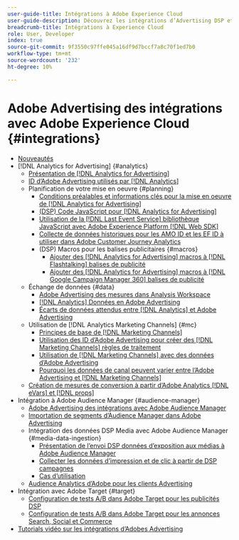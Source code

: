 ```yaml
---
user-guide-title: Intégrations à Adobe Experience Cloud
user-guide-description: Découvrez les intégrations d’Advertising DSP et d’Advertising Search à d’autres produits et services Adobe Experience Cloud.
breadcrumb-title: Intégrations à Experience Cloud
role: User, Developer
index: true
source-git-commit: 9f3550c97ffe045a16df9d7bccf7a8c70f1ed7b0
workflow-type: tm+mt
source-wordcount: '232'
ht-degree: 10%

---
```



# Adobe Advertising des intégrations avec Adobe Experience Cloud {#integrations}

<!--  ADD LATER: and Adobe Experience Platform -->

+ [Nouveautés](/help/integrations/home.md)
+ [!DNL Analytics for Advertising] {#analytics}
   + [Présentation de [!DNL Analytics for Advertising]](/help/integrations/analytics/overview.md)
   + [ID d’Adobe Advertising utilisés par [!DNL Analytics]](/help/integrations/analytics/ids.md)
   + Planification de votre mise en oeuvre {#planning}
      + [Conditions préalables et informations clés pour la mise en oeuvre de  [!DNL Analytics for Advertising]](/help/integrations/analytics/prerequisites.md)
      + [(DSP) Code JavaScript pour [!DNL Analytics for Advertising]](/help/integrations/analytics/javascript.md)
      + [Utilisation de la  [!DNL Last Event Service] bibliothèque JavaScript avec Adobe Experience Platform [!DNL Web SDK]](/help/integrations/analytics/web-sdk.md)
      + [Collecte de données historiques pour les AMO ID et les EF ID à utiliser dans Adobe Customer Journey Analytics](/help/integrations/analytics/rvars-to-evars.md)
      + (DSP) Macros pour les balises publicitaires {#macros}
         + [Ajouter des  [!DNL Analytics for Advertising] macros à [!DNL Flashtalking] balises de publicité](/help/integrations/analytics/macros-flashtalking.md)
         + [Ajouter des  [!DNL Analytics for Advertising] macros à [!DNL Google Campaign Manager 360] balises de publicité](/help/integrations/analytics/macros-google-campaign-manager.md)
   + Échange de données {#data}
      + [Adobe Advertising des mesures dans Analysis Workspace](/help/integrations/analytics/advertising-metrics-in-analytics.md)
      + [[!DNL Analytics] Données en Adobe Advertising](/help/integrations/analytics/analytics-data-in-advertising.md)
      + [Écarts de données attendus entre [!DNL Analytics] et Adobe Advertising](/help/integrations/analytics/data-variances.md)
   + Utilisation de [!DNL Analytics Marketing Channels] {#mc}
      + [Principes de base de [!DNL Marketing Channels]](/help/integrations/analytics/marketing-channels/mc-overview.md)
      + [Utilisation des ID d’Adobe Advertising pour créer des  [!DNL Marketing Channels] règles de traitement](/help/integrations/analytics/marketing-channels/mc-ids.md)
      + [Utilisation de  [!DNL Marketing Channels]  avec des données d’Adobe Advertising](/help/integrations/analytics/marketing-channels/mc-ac-data.md)
      + [Pourquoi les données de canal peuvent varier entre l’Adobe Advertising et  [!DNL Marketing Channels]](/help/integrations/analytics/marketing-channels/mc-data-variances.md)
   + [Création de mesures de conversion à partir d’Adobe Analytics [!DNL eVars] et [!DNL props]](/help/integrations/analytics/conversion-metrics-from-evars.md)
+ Intégration à Adobe Audience Manager {#audience-manager}
   + [Adobe Advertising des intégrations avec Adobe Audience Manager](/help/integrations/audience-manager/overview.md)
   + [Importation de segments d’Audience Manager dans Adobe Advertising](/help/integrations/audience-manager/import-audiences.md)
   + Intégration des données DSP Media avec Adobe Audience Manager {#media-data-ingestion}
      + [Présentation de l’envoi DSP données d’exposition aux médias à Adobe Audience Manager](/help/integrations/audience-manager/media-data-integration/overview.md)
      + [Collecter les données d’impression et de clic à partir de DSP campagnes](/help/integrations/audience-manager/media-data-integration/collect.md)
      + [Cas d’utilisation](/help/integrations/audience-manager/media-data-integration/use-cases.md)
   + [Audience Analytics d’Adobe pour les clients Advertising](/help/integrations/audience-manager/audience-analytics.md)
+ Intégration avec Adobe Target {#target}
   + [Configuration de tests A/B dans Adobe Target pour les publicités DSP](/help/integrations/target/ab-tests-dsp.md)
   + [Configuration de tests A/B dans Adobe Target pour les annonces Search, Social et Commerce](/help/integrations/target/ab-tests-search.md)
+ [Tutorials vidéo sur les intégrations d’Adobes Advertising](https://experienceleague.adobe.com/docs/advertising-learn/tutorials/overview.html)<!-- rename if the tutorials TOC structure changes -->

